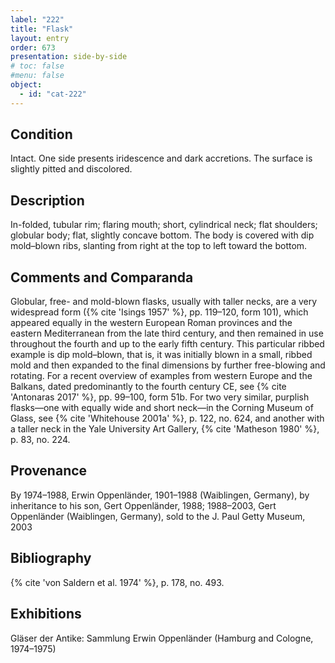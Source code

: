 ```yaml
---
label: "222"
title: "Flask"
layout: entry
order: 673
presentation: side-by-side
# toc: false
#menu: false 
object:
  - id: "cat-222"
---
```


## Condition

Intact. One side presents iridescence and dark accretions. The surface is slightly pitted and discolored.

## Description

In-folded, tubular rim; flaring mouth; short, cylindrical neck; flat shoulders; globular body; flat, slightly concave bottom. The body is covered with dip mold–blown ribs, slanting from right at the top to left toward the bottom.

## Comments and Comparanda

Globular, free- and mold-blown flasks, usually with taller necks, are a very widespread form ({% cite 'Isings 1957' %}, pp. 119–120, form 101), which appeared equally in the western European Roman provinces and the eastern Mediterranean from the late third century, and then remained in use throughout the fourth and up to the early fifth century. This particular ribbed example is dip mold–blown, that is, it was initially blown in a small, ribbed mold and then expanded to the final dimensions by further free-blowing and rotating. For a recent overview of examples from western Europe and the Balkans, dated predominantly to the fourth century CE, see {% cite 'Antonaras 2017' %}, pp. 99–100, form 51b. For two very similar, purplish flasks—one with equally wide and short neck—in the Corning Museum of Glass, see {% cite 'Whitehouse 2001a' %}, p. 122, no. 624, and another with a taller neck in the Yale University Art Gallery, {% cite 'Matheson 1980' %}, p. 83, no. 224.

## Provenance

By 1974–1988, Erwin Oppenländer, 1901–1988 (Waiblingen, Germany), by inheritance to his son, Gert Oppenländer, 1988; 1988–2003, Gert Oppenländer (Waiblingen, Germany), sold to the J. Paul Getty Museum, 2003

## Bibliography

{% cite 'von Saldern et al. 1974' %}, p. 178, no. 493.

## Exhibitions

Gläser der Antike: Sammlung Erwin Oppenländer (Hamburg and Cologne, 1974–1975)